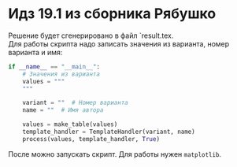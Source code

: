 # Идз 19.1 из сборника Рябушко

Решение будет сгенерировано в файл `result.tex.</BR>
Для работы скрипта надо записать значения из варианта, номер варианта и имя:
```python
if __name__ == "__main__":
    # Значения из варианта
    values = """
    """

    variant = ""  # Номер варианта
    name = ""  # Имя автора

    values = make_table(values)
    template_handler = TemplateHandler(variant, name)
    process(values, template_handler, True)
```
После можно запускать скрипт.
Для работы нужен `matplotlib`.
